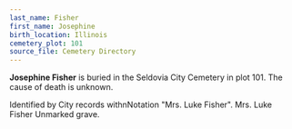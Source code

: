 ```yaml
---
last_name: Fisher
first_name: Josephine
birth_location: Illinois
cemetery_plot: 101
source_file: Cemetery Directory
---
```

**Josephine   Fisher** is buried in the Seldovia City Cemetery in plot 101.  The cause of death is unknown.

Identified by City records withnNotation "Mrs. Luke Fisher".
Mrs. Luke Fisher
Unmarked grave.
